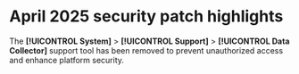 # April 2025 security patch highlights

The **[!UICONTROL System]** > **[!UICONTROL Support]** > **[!UICONTROL Data Collector]** support tool has been removed to prevent unauthorized access and enhance platform security.
